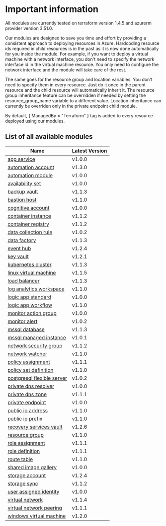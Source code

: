 # Important information
All modules are currently tested on terraform version 1.4.5 and azurerm provider version 3.51.0.

Our modules are designed to save you time and effort by providing a consistent approach to deploying resources in Azure. Hardcoding resource ids required in child resources is in the past as it is now done automatically for you inside the module. For example, if you want to deploy a virtual machine with a network interface, you don't need to specify the network interface id in the virtual machine resource. You only need to configure the network interface and the module will take care of the rest.

The same goes for the resource group and location variables. You don't need to specify them in every resource. Just do it once in the parent resource and the child resource will automatically inherit it. The resource group inheritance feature can be overridden if needed by setting the resource_group_name variable to a different value. Location inheritance can currently be overriden only in the private endpoint child module.

By default, { ManagedBy = "Terraform" } tag is added to every resource deployed using our modules.

## List of all available modules

| Name | Latest Version |
| ---- | -------------- |
| [app service](./app-service/README.md) | v1.0.0 |
| [automation account](./automation-account/README.md) | v1.3.0 |
| [automation module](./automation-module/README.md) | v1.0.0 |
| [availability set](./availability-set/README.md) | v1.0.0 |
| [backup vault](./backup-vault/README.md) | v1.1.3 |
| [bastion host](./bastion-host/README.md) | v1.1.0 |
| [cognitive account](./cognitive-account/README.md) | v1.0.0 |
| [container instance](./container-instance/README.md) | v1.1.2 |
| [container registry](./container-registry/README.md) | v1.1.2 |
| [data collection rule](./data-collection-rule/README.md) | v1.0.2 |
| [data factory](./data-factory/README.md) | v1.1.3 |
| [event hub](./event-hub/README.md) | v1.2.4 |
| [key vault](./key-vault/README.md) | v1.2.1 |
| [kubernetes cluster](./kubernetes-cluster/README.md) | v1.1.3 |
| [linux virtual machine](./linux-virtual-machine/README.md) | v1.1.5 |
| [load balancer](./load-balancer/README.md) | v1.1.3 |
| [log analytics workspace](./log-analytics-workspace/README.md) | v1.1.0 |
| [logic app standard](./logic-app-standard/README.md) | v1.0.0 |
| [logic app workflow](./logic-app-workflow/README.md) | v1.1.0 |
| [monitor action group](./monitor-action-group/README.md) | v1.0.0 |
| [monitor alert](./monitor-alert/README.md) | v1.0.2 |
| [mssql database](./mssql-database/README.md) | v1.1.3 |
| [mssql managed instance](./mssql-managed-instance/README.md) | v1.0.1 |
| [network security group](./network-security-group/README.md) | v1.1.2 |
| [network watcher](./network-watcher/README.md) | v1.1.0 |
| [policy assignment](./policy-assignment/README.md) | v1.1.1 |
| [policy set definition](./policy-set-definition/README.md) | v1.1.0 |
| [postgresql flexible server](./postgresql-flexible-server/README.md) | v1.0.2 |
| [private dns resolver](./private-dns-resolver/README.md) | v1.0.0 |
| [private dns zone](./private-dns-zone/README.md) | v1.1.1 |
| [private endpoint](./private-endpoint/README.md) | v1.0.0 |
| [public ip address](./public-ip-address/README.md) | v1.1.0 |
| [public ip prefix](./public-ip-prefix/README.md) | v1.1.0 |
| [recovery services vault](./recovery-services-vault/README.md) | v1.2.6 |
| [resource group](./resource-group/README.md) | v1.1.0 |
| [role assignment](./role-assignment/README.md) | v1.1.1 |
| [role definition](./role-definition/README.md) | v1.1.1 |
| [route table](./route-table/README.md) | v1.1.0 |
| [shared image gallery](./shared-image-gallery/README.md) | v1.0.0 |
| [storage account](./storage-account/README.md) | v1.2.4 |
| [storage sync](./storage-sync/README.md) | v1.1.2 |
| [user assigned identity](./user-assigned-identity/README.md) | v1.0.0 |
| [virtual network](./virtual-network/README.md) | v1.1.4 |
| [virtual network peering](./virtual-network-peering/README.md) | v1.1.1 |
| [windows virtual machine](./windows-virtual-machine/README.md) | v1.2.0 |

